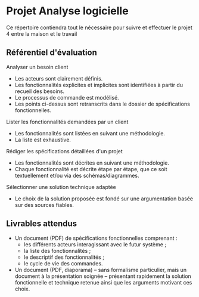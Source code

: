 # Projet Analyse logicielle

Ce répertoire contiendra tout le nécessaire pour suivre et effectuer le projet 4 entre la maison et le travail

## Référentiel d'évaluation

Analyser un besoin client

- Les acteurs sont clairement définis.
- Les fonctionnalités explicites et implicites sont identifiées à partir du recueil des besoins.
- Le processus de commande est modélisé.
- Les points ci-dessus sont retranscrits dans le dossier de spécifications fonctionnelles.

Lister les fonctionnalités demandées par un client

- Les fonctionnalités sont listées en suivant une méthodologie.
- La liste est exhaustive.

Rédiger les spécifications détaillées d'un projet

- Les fonctionnalités sont décrites en suivant une méthodologie.
- Chaque fonctionnalité est décrite étape par étape, que ce soit textuellement et/ou via des schémas/diagrammes.

Sélectionner une solution technique adaptée

- Le choix de la solution proposée est fondé sur une argumentation basée sur des sources fiables.

## Livrables attendus
- Un document (PDF) de spécifications fonctionnelles comprenant :
    - les différents acteurs interagissant avec le futur système ;
    - la liste des fonctionnalités ;
    - le descriptif des fonctionnalités ;
    - le cycle de vie des commandes.
- Un document (PDF, diaporama) – sans formalisme particulier, mais un document à la présentation soignée – présentant rapidement la solution fonctionnelle et technique retenue ainsi que les arguments motivant ces choix.